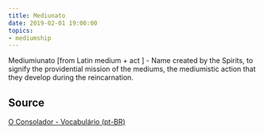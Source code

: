 ```yaml
---
title: Mediunato
date: 2019-02-01 19:00:00
topics:
- mediumship
---
```


Mediumiunato [from Latin medium + act ] - Name created by the Spirits, to
signify the providential mission of the mediums, the mediumistic action that
they develop during the reincarnation.

## Source
[O Consolador - Vocabulário (pt-BR)](http://www.oconsolador.com.br/linkfixo/vocabulario/principal.html)
